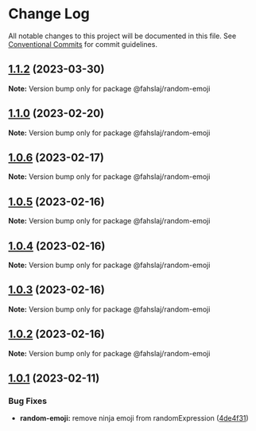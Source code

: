 # Change Log

All notable changes to this project will be documented in this file.
See [Conventional Commits](https://conventionalcommits.org) for commit guidelines.

## [1.1.2](https://github.com/fahslaj/lerna-ci-cd-example/compare/v1.1.1...v1.1.2) (2023-03-30)

**Note:** Version bump only for package @fahslaj/random-emoji





## [1.1.0](https://github.com/fahslaj/lerna-ci-cd-example/compare/v1.0.6...v1.1.0) (2023-02-20)

**Note:** Version bump only for package @fahslaj/random-emoji





## [1.0.6](https://github.com/fahslaj/lerna-ci-cd-example/compare/v1.0.5...v1.0.6) (2023-02-17)

**Note:** Version bump only for package @fahslaj/random-emoji





## [1.0.5](https://github.com/fahslaj/lerna-ci-cd-example/compare/v1.0.4...v1.0.5) (2023-02-16)

**Note:** Version bump only for package @fahslaj/random-emoji





## [1.0.4](https://github.com/fahslaj/lerna-ci-cd-example/compare/v1.0.3...v1.0.4) (2023-02-16)

**Note:** Version bump only for package @fahslaj/random-emoji





## [1.0.3](https://github.com/fahslaj/lerna-ci-cd-example/compare/v1.0.2...v1.0.3) (2023-02-16)

**Note:** Version bump only for package @fahslaj/random-emoji





## [1.0.2](https://github.com/fahslaj/lerna-ci-cd-example/compare/v1.0.1...v1.0.2) (2023-02-16)

**Note:** Version bump only for package @fahslaj/random-emoji





## [1.0.1](https://github.com/fahslaj/lerna-ci-cd-example/compare/v1.0.0...v1.0.1) (2023-02-11)


### Bug Fixes

* **random-emoji:** remove ninja emoji from randomExpression ([4de4f31](https://github.com/fahslaj/lerna-ci-cd-example/commit/4de4f31ab606e19ff0577f66f5b4b4dcf098e7ca))
